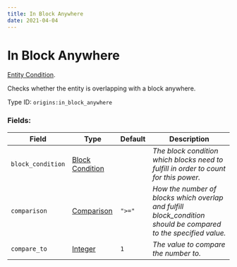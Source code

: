 ```yaml
---
title: In Block Anywhere
date: 2021-04-04
---
```

# In Block Anywhere

[Entity Condition](../entity_conditions.md).

Checks whether the entity is overlapping with a block anywhere.

Type ID: `origins:in_block_anywhere`

### Fields:

Field  | Type | Default | Description
-------|------|---------|-------------
`block_condition` | [Block Condition](../data_types/block_condition.md) | |  _The block condition which blocks need to fulfill in order to count for this power._
`comparison` | [Comparison](../data_types/comparison.md) | `">="` |  _How the number of blocks which overlap and fulfill block_condition should be compared to the specified value._
`compare_to` | [Integer](../data_types/integer.md) | `1` |  _The value to compare the number to._
